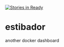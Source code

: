 [![Stories in Ready](https://badge.waffle.io/zoek1/estibador.png?label=ready&title=Ready)](https://waffle.io/zoek1/estibador)
# estibador
another docker dashboard
